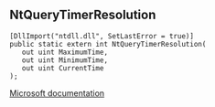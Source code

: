 ## NtQueryTimerResolution

```
[DllImport("ntdll.dll", SetLastError = true)]
public static extern int NtQueryTimerResolution(
   out uint MaximumTime,
   out uint MinimumTime,
   out uint CurrentTime
);
```

[Microsoft documentation](TODO)
